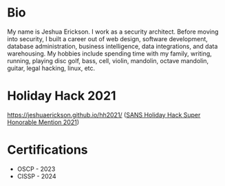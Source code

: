 # Bio
My name is Jeshua Erickson. I work as a security architect.
Before moving into security, I built a career out of web design, software development, database administration, business intelligence, data integrations, and data warehousing. 
My hobbies include spending time with my family, writing, running, playing disc golf, bass, cell, violin, mandolin, octave mandolin, guitar, legal hacking, linux, etc.

# Holiday Hack 2021
<a href="https://jeshuaerickson.github.io/hh2021/">https://jeshuaerickson.github.io/hh2021/</a> (<a href="https://www.sans.org/mlp/holiday-hack-challenge-2023/winners-and-answers/">SANS Holiday Hack Super Honorable Mention 2021</a>)

# Certifications
* OSCP - 2023
* CISSP - 2024